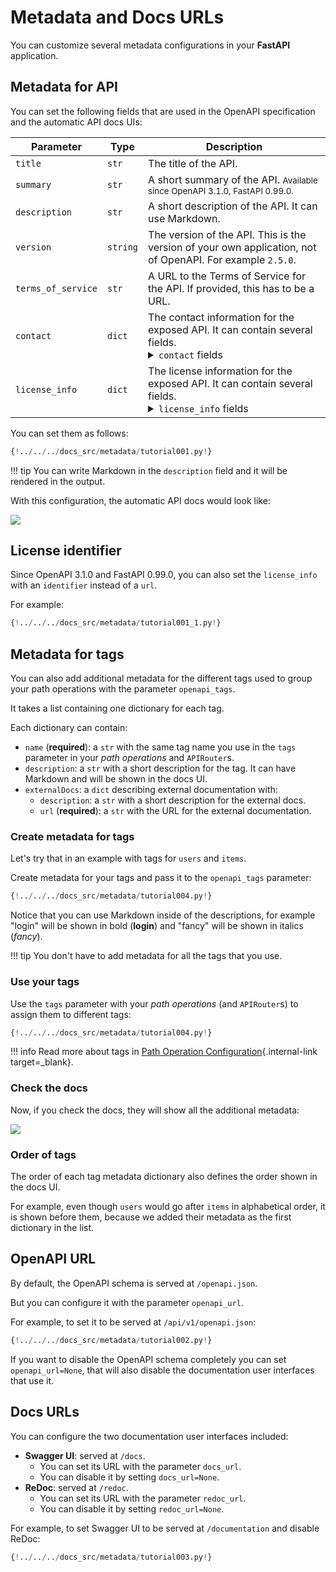 # Metadata and Docs URLs

You can customize several metadata configurations in your **FastAPI** application.

## Metadata for API

You can set the following fields that are used in the OpenAPI specification and the automatic API docs UIs:

| Parameter | Type | Description |
|------------|------|-------------|
| `title` | `str` | The title of the API. |
| `summary` | `str` | A short summary of the API. <small>Available since OpenAPI 3.1.0, FastAPI 0.99.0.</small> |
| `description` | `str` | A short description of the API. It can use Markdown. |
| `version` | `string` | The version of the API. This is the version of your own application, not of OpenAPI. For example `2.5.0`. |
| `terms_of_service` | `str` | A URL to the Terms of Service for the API. If provided, this has to be a URL. |
| `contact` | `dict` | The contact information for the exposed API. It can contain several fields. <details><summary><code>contact</code> fields</summary><table><thead><tr><th>Parameter</th><th>Type</th><th>Description</th></tr></thead><tbody><tr><td><code>name</code></td><td><code>str</code></td><td>The identifying name of the contact person/organization.</td></tr><tr><td><code>url</code></td><td><code>str</code></td><td>The URL pointing to the contact information. MUST be in the format of a URL.</td></tr><tr><td><code>email</code></td><td><code>str</code></td><td>The email address of the contact person/organization. MUST be in the format of an email address.</td></tr></tbody></table></details> |
| `license_info` | `dict` | The license information for the exposed API. It can contain several fields. <details><summary><code>license_info</code> fields</summary><table><thead><tr><th>Parameter</th><th>Type</th><th>Description</th></tr></thead><tbody><tr><td><code>name</code></td><td><code>str</code></td><td><strong>REQUIRED</strong> (if a <code>license_info</code> is set). The license name used for the API.</td></tr><tr><td><code>identifier</code></td><td><code>str</code></td><td>An <a href="https://spdx.org/licenses/" class="external-link" target="_blank">SPDX</a> license expression for the API. The <code>identifier</code> field is mutually exclusive of the <code>url</code> field. <small>Available since OpenAPI 3.1.0, FastAPI 0.99.0.</small></td></tr><tr><td><code>url</code></td><td><code>str</code></td><td>A URL to the license used for the API. MUST be in the format of a URL.</td></tr></tbody></table></details> |

You can set them as follows:

```Python hl_lines="3-16  19-32"
{!../../../docs_src/metadata/tutorial001.py!}
```

!!! tip
    You can write Markdown in the `description` field and it will be rendered in the output.

With this configuration, the automatic API docs would look like:

<img src="/img/tutorial/metadata/image01.png">

## License identifier

Since OpenAPI 3.1.0 and FastAPI 0.99.0, you can also set the `license_info` with an `identifier` instead of a `url`.

For example:

```Python hl_lines="31"
{!../../../docs_src/metadata/tutorial001_1.py!}
```

## Metadata for tags

You can also add additional metadata for the different tags used to group your path operations with the parameter `openapi_tags`.

It takes a list containing one dictionary for each tag.

Each dictionary can contain:

* `name` (**required**): a `str` with the same tag name you use in the `tags` parameter in your *path operations* and `APIRouter`s.
* `description`: a `str` with a short description for the tag. It can have Markdown and will be shown in the docs UI.
* `externalDocs`: a `dict` describing external documentation with:
    * `description`: a `str` with a short description for the external docs.
    * `url` (**required**): a `str` with the URL for the external documentation.

### Create metadata for tags

Let's try that in an example with tags for `users` and `items`.

Create metadata for your tags and pass it to the `openapi_tags` parameter:

```Python hl_lines="3-16  18"
{!../../../docs_src/metadata/tutorial004.py!}
```

Notice that you can use Markdown inside of the descriptions, for example "login" will be shown in bold (**login**) and "fancy" will be shown in italics (_fancy_).

!!! tip
    You don't have to add metadata for all the tags that you use.

### Use your tags

Use the `tags` parameter with your *path operations* (and `APIRouter`s) to assign them to different tags:

```Python hl_lines="21  26"
{!../../../docs_src/metadata/tutorial004.py!}
```

!!! info
    Read more about tags in [Path Operation Configuration](../path-operation-configuration/#tags){.internal-link target=_blank}.

### Check the docs

Now, if you check the docs, they will show all the additional metadata:

<img src="/img/tutorial/metadata/image02.png">

### Order of tags

The order of each tag metadata dictionary also defines the order shown in the docs UI.

For example, even though `users` would go after `items` in alphabetical order, it is shown before them, because we added their metadata as the first dictionary in the list.

## OpenAPI URL

By default, the OpenAPI schema is served at `/openapi.json`.

But you can configure it with the parameter `openapi_url`.

For example, to set it to be served at `/api/v1/openapi.json`:

```Python hl_lines="3"
{!../../../docs_src/metadata/tutorial002.py!}
```

If you want to disable the OpenAPI schema completely you can set `openapi_url=None`, that will also disable the documentation user interfaces that use it.

## Docs URLs

You can configure the two documentation user interfaces included:

* **Swagger UI**: served at `/docs`.
    * You can set its URL with the parameter `docs_url`.
    * You can disable it by setting `docs_url=None`.
* **ReDoc**: served at `/redoc`.
    * You can set its URL with the parameter `redoc_url`.
    * You can disable it by setting `redoc_url=None`.

For example, to set Swagger UI to be served at `/documentation` and disable ReDoc:

```Python hl_lines="3"
{!../../../docs_src/metadata/tutorial003.py!}
```
